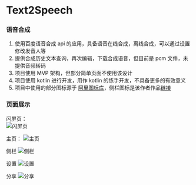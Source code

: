 # Text2Speech
### 语音合成

1. 使用百度语音合成 api 的应用，具备语音在线合成，离线合成，可以通过设置修改发音人等
2. 提供合成历史文本查询，再次编辑，下载合成语音，但目前是 pcm 文件，未提供音频转码
3. 项目使用 MVP 架构，但部分简单页面不使用该设计
4. 项目使用 kotlin 进行开发，用作 kotlin 的练手开发，不具备更多的有效意义
5. 项目中使用的部分图标源于 [阿里图标库](https://www.iconfont.cn/)，侧栏图标是该作者作品[链接](https://www.iconfont.cn/collections/detail?spm=a313x.7781069.0.da5a778a4&cid=8004)

### 页面展示


闪屏页：   
![闪屏页](https://github.com/maxiaozhou1234/Text2Speech/blob/master/picture/pic_splash.png)

主页：
![主页](https://github.com/maxiaozhou1234/Text2Speech/blob/master/picture/pic_main.png)

侧栏
![侧栏](https://github.com/maxiaozhou1234/Text2Speech/blob/master/picture/pic_layout.png)

设置
![设置](https://github.com/maxiaozhou1234/Text2Speech/blob/master/picture/pic_setting.png)

分享
![分享](https://github.com/maxiaozhou1234/Text2Speech/blob/master/picture/pic_share.png)

